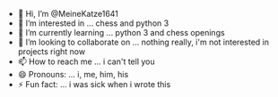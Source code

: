 - 👋 Hi, I’m @MeineKatze1641
- 👀 I’m interested in ... chess and python 3
- 🌱 I’m currently learning ... python 3 and chess openings
- 💞️ I’m looking to collaborate on ... nothing really, i'm not interested in projects right now
- 📫 How to reach me ... i can't tell you
- 😄 Pronouns: ... i, me, him, his
- ⚡ Fun fact: ... i was sick when i wrote this

<!---
MeineKatze1641/MeineKatze1641 is a ✨ special ✨ repository because its `README.md` (this file) appears on your GitHub profile.
You can click the Preview link to take a look at your changes.
--->
